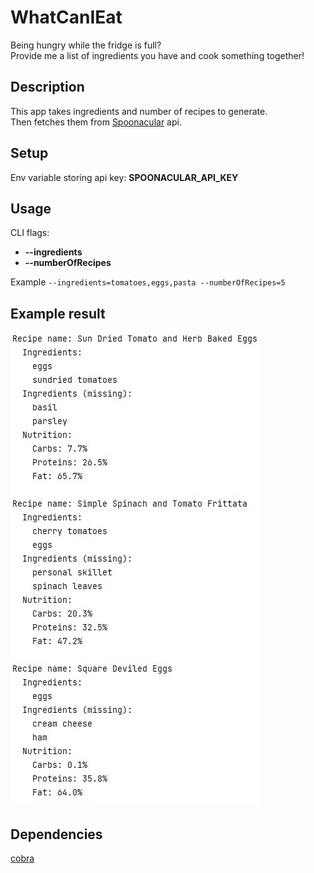 # WhatCanIEat
Being hungry while the fridge is full? </br>
Provide me a list of ingredients you have and cook something together!

## Description
This app takes ingredients and number of recipes to generate.</br>
Then fetches them from [Spoonacular](https://spoonacular.com/food-api) api.


## Setup
Env variable storing api key: **SPOONACULAR_API_KEY** 

## Usage
CLI flags:  </br>
- **--ingredients** 
- **--numberOfRecipes**

Example `--ingredients=tomatoes,eggs,pasta --numberOfRecipes=5`

## Example result
![](res/example_result.jpg)

## Dependencies
[cobra](https://github.com/spf13/cobra)